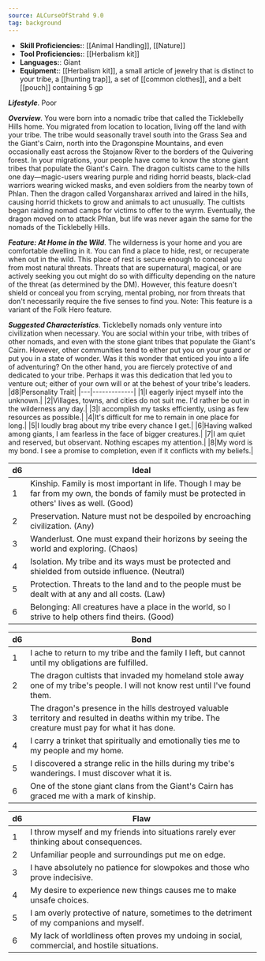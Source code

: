 ```yaml
---
source: ALCurseOfStrahd 9.0
tag: background
---
```



- **Skill Proficiencies:**: [[Animal Handling]], [[Nature]]
- **Tool Proficiencies:**: [[Herbalism kit]]
- **Languages:**: Giant
- **Equipment:**: [[Herbalism kit]], a small article of jewelry that is distinct to your tribe, a [[hunting trap]], a set of [[common clothes]], and a belt [[pouch]] containing 5 gp


**_Lifestyle_**. Poor

**_Overview_**. You were born into a nomadic tribe that called the Ticklebelly Hills home. You migrated from location to location, living off the land with your tribe. The tribe would seasonally travel south into the Grass Sea and the Giant's Cairn, north into the Dragonspine Mountains, and even occasionally east across the Stojanow River to the borders of the Quivering forest.
In your migrations, your people have come to know the stone giant tribes that populate the Giant's Cairn. The dragon cultists came to the hills one day—magic-users wearing purple and riding horrid beasts, black-clad warriors wearing wicked masks, and even soldiers from the nearby town of Phlan. Then the dragon called Vorgansharax arrived and laired in the hills, causing horrid thickets to grow and animals to act unusually. The cultists began raiding nomad camps for victims to offer to the wyrm. Eventually, the dragon moved on to attack Phlan, but life was never again the same for the nomads of the Ticklebelly Hills.

**_Feature: At Home in the Wild_**. The wilderness is your home and you are comfortable dwelling in it. You can find a place to hide, rest, or recuperate when out in the wild. This place of rest is secure enough to conceal you from most natural threats. Threats that are supernatural, magical, or are actively seeking you out might do so with difficulty depending on the nature of the threat (as determined by the DM). However, this feature doesn't shield or conceal you from scrying, mental probing, nor from threats that don't necessarily require the five senses to find you. Note: This feature is a variant of the Folk Hero feature.

**_Suggested Characteristics_**. Ticklebelly nomads only venture into civilization when necessary. You are social within your tribe, with tribes of other nomads, and even with the stone giant tribes that populate the Giant's Cairn. However, other communities tend to either put you on your guard or put you in a state of wonder. Was it this wonder that enticed you into a life of adventuring? On the other hand, you are fiercely protective of and dedicated to your tribe. Perhaps it was this dedication that led you to venture out; either of your own will or at the behest of your tribe's leaders.
|d8|Personality Trait|
|---|-------------|
|1|I eagerly inject myself into the unknown.|
|2|Villages, towns, and cities do not suit me. I'd rather be out in the wilderness any day.|
|3|I accomplish my tasks efficiently, using as few resources as possible.|
|4|It's difficult for me to remain in one place for long.|
|5|I loudly brag about my tribe every chance I get.|
|6|Having walked among giants, I am fearless in the face of bigger creatures.|
|7|I am quiet and reserved, but observant. Nothing escapes my attention.|
|8|My word is my bond. I see a promise to completion, even if it conflicts with my beliefs.|

|d6|Ideal|
|---|-------------|
|1|Kinship. Family is most important in life. Though I may be far from my own, the bonds of family must be protected in others' lives as well. (Good)|
|2|Preservation. Nature must not be despoiled by encroaching civilization. (Any)|
|3|Wanderlust. One must expand their horizons by seeing the world and exploring. (Chaos)|
|4|Isolation. My tribe and its ways must be protected and shielded from outside influence. (Neutral)|
|5|Protection. Threats to the land and to the people must be dealt with at any and all costs. (Law)|
|6|Belonging: All creatures have a place in the world, so I strive to help others find theirs. (Good)|

|d6|Bond|
|---|-------------|
|1|I ache to return to my tribe and the family I left, but cannot until my obligations are fulfilled.|
|2|The dragon cultists that invaded my homeland stole away one of my tribe's people. I will not know rest until I've found them.|
|3|The dragon's presence in the hills destroyed valuable territory and resulted in deaths within my tribe. The creature must pay for what it has done.|
|4|I carry a trinket that spiritually and emotionally ties me to my people and my home.|
|5|I discovered a strange relic in the hills during my tribe's wanderings. I must discover what it is.|
|6|One of the stone giant clans from the Giant's Cairn has graced me with a mark of kinship.|

|d6|Flaw|
|---|-------------|
|1|I throw myself and my friends into situations rarely ever thinking about consequences.|
|2|Unfamiliar people and surroundings put me on edge.|
|3|I have absolutely no patience for slowpokes and those who prove indecisive.|
|4|My desire to experience new things causes me to make unsafe choices.|
|5|I am overly protective of nature, sometimes to the detriment of my companions and myself.|
|6|My lack of worldliness often proves my undoing in social, commercial, and hostile situations.|

